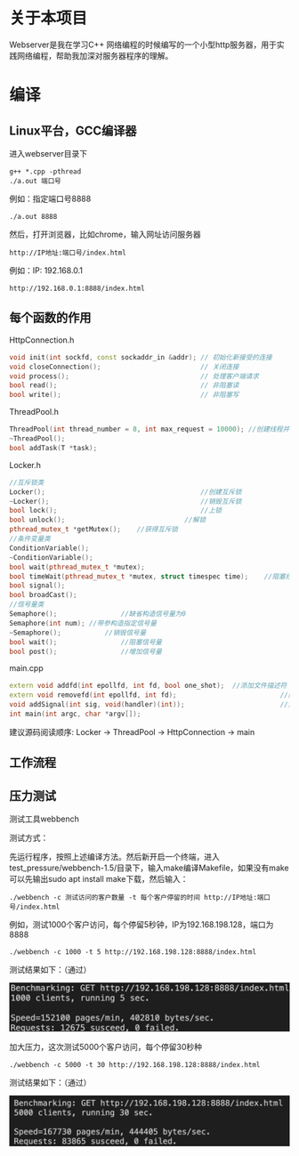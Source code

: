 # 关于本项目

Webserver是我在学习C++ 网络编程的时候编写的一个小型http服务器，用于实践网络编程，帮助我加深对服务器程序的理解。

# 编译

## Linux平台，GCC编译器

进入webserver目录下

```
g++ *.cpp -pthread
./a.out 端口号
```

例如：指定端口号8888

```
./a.out 8888
```

然后，打开浏览器，比如chrome，输入网址访问服务器

```
http://IP地址:端口号/index.html
```

例如：IP: 192.168.0.1

```
http://192.168.0.1:8888/index.html
```

## 每个函数的作用

HttpConnection.h

```c++
void init(int sockfd, const sockaddr_in &addr); // 初始化新接受的连接
void closeConnection();                         // 关闭连接
void process();                                 // 处理客户端请求
bool read();                                    // 非阻塞读
bool write();                                   // 非阻塞写
```

ThreadPool.h

```c++
ThreadPool(int thread_number = 8, int max_request = 10000);	//创建线程并分离
~ThreadPool();																							//销毁线程
bool addTask(T *task);																			//添加任务
```

Locker.h

```c++
//互斥锁类
Locker(); 										//创建互斥锁
~Locker(); 										//销毁互斥锁
bool lock(); 									//上锁
bool unlock(); 								//解锁
pthread_mutex_t *getMutex(); 	//获得互斥锁
//条件变量类
ConditionVariable(); 																					//创建条件变量
~ConditionVariable(); 																				//销毁条件变量
bool wait(pthread_mutex_t *mutex);														//阻塞线程等待唤醒
bool timeWait(pthread_mutex_t *mutex, struct timespec time);	//阻塞线程等待时间唤醒
bool signal(); 																								//唤醒1+个线程
bool broadCast(); 																						//唤醒所有线程
//信号量类
Semaphore(); 				//缺省构造信号量为0
Semaphore(int num); //带参构造指定信号量
~Semaphore(); 			//销毁信号量
bool wait(); 				//阻塞信号量
bool post(); 				//增加信号量
```

main.cpp

```c++
extern void addfd(int epollfd, int fd, bool one_shot);	//添加文件描述符
extern void removefd(int epollfd, int fd);							//删除文件描述符
void addSignal(int sig, void(handler)(int));						//添加信号量
int main(int argc, char *argv[]);												//主线程处理IO
```

建议源码阅读顺序: Locker -> ThreadPool -> HttpConnection -> main

## 工作流程





## 压力测试

测试工具webbench

测试方式：

先运行程序，按照上述编译方法。然后新开启一个终端，进入test_pressure/webbench-1.5/目录下，输入make编译Makefile，如果没有make可以先输出sudo apt install make下载，然后输入：

```
./webbench -c 测试访问的客户数量 -t 每个客户停留的时间 http://IP地址:端口号/index.html
```

例如，测试1000个客户访问，每个停留5秒钟，IP为192.168.198.128，端口为8888

```
./webbench -c 1000 -t 5 http://192.168.198.128:8888/index.html
```

测试结果如下：（通过）

![](/image/1000-5.png)

加大压力，这次测试5000个客户访问，每个停留30秒种

```
./webbench -c 5000 -t 30 http://192.168.198.128:8888/index.html
```

测试结果如下：（通过）

![](/image/5000-30.png)
